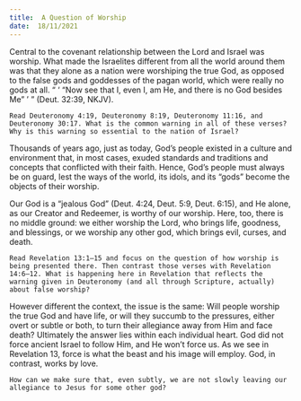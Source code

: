 ```yaml
---
title:  A Question of Worship
date:  18/11/2021
---
```


Central to the covenant relationship between the Lord and Israel was worship. What made the Israelites different from all the world around them was that they alone as a nation were worshiping the true God, as opposed to the false gods and goddesses of the pagan world, which were really no gods at all. “ ‘ “Now see that I, even I, am He, and there is no God besides Me” ’ ” (Deut. 32:39, NKJV).

`Read Deuteronomy 4:19, Deuteronomy 8:19, Deuteronomy 11:16, and Deuteronomy 30:17. What is the common warning in all of these verses? Why is this warning so essential to the nation of Israel?`

Thousands of years ago, just as today, God’s people existed in a culture and environment that, in most cases, exuded standards and traditions and concepts that conflicted with their faith. Hence, God’s people must always be on guard, lest the ways of the world, its idols, and its “gods” become the objects of their worship.

Our God is a “jealous God” (Deut. 4:24, Deut. 5:9, Deut. 6:15), and He alone, as our Creator and Redeemer, is worthy of our worship. Here, too, there is no middle ground: we either worship the Lord, who brings life, goodness, and blessings, or we worship any other god, which brings evil, curses, and death.

`Read Revelation 13:1–15 and focus on the question of how worship is being presented there. Then contrast those verses with Revelation 14:6–12. What is happening here in Revelation that reflects the warning given in Deuteronomy (and all through Scripture, actually) about false worship?`

However different the context, the issue is the same: Will people worship the true God and have life, or will they succumb to the pressures, either overt or subtle or both, to turn their allegiance away from Him and face death? Ultimately the answer lies within each individual heart. God did not force ancient Israel to follow Him, and He won’t force us. As we see in Revelation 13, force is what the beast and his image will employ. God, in contrast, works by love.

`How can we make sure that, even subtly, we are not slowly leaving our allegiance to Jesus for some other god?`